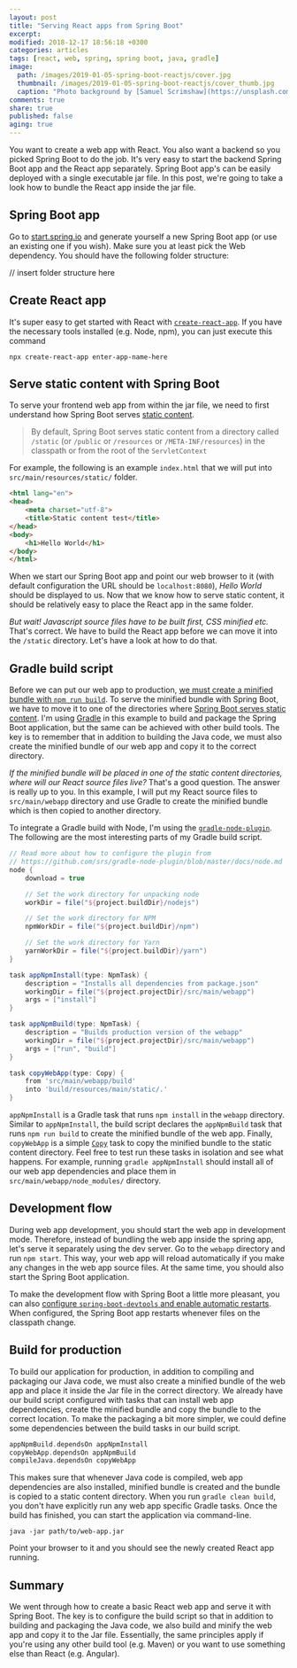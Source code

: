 ```yaml
---
layout: post
title: "Serving React apps from Spring Boot"
excerpt:
modified: 2018-12-17 18:56:18 +0300
categories: articles
tags: [react, web, spring, spring boot, java, gradle]
image:
  path: /images/2019-01-05-spring-boot-reactjs/cover.jpg
  thumbnail: /images/2019-01-05-spring-boot-reactjs/cover_thumb.jpg
  caption: "Photo background by [Samuel Scrimshaw](https://unsplash.com/photos/fkS-me35j7I)"
comments: true
share: true
published: false
aging: true
---
```


You want to create a web app with React.
You also want a backend so you picked Spring Boot to do the job.
It's very easy to start the backend Spring Boot app and the React app separately.
Spring Boot app's can be easily deployed with a single executable jar file.
In this post, we're going to take a look how to bundle the React app inside the jar file.

## Spring Boot app

Go to [start.spring.io](https://start.spring.io/ "Spring Initializr") and generate yourself a new Spring Boot app (or use an existing one if you wish).
Make sure you at least pick the Web dependency.
You should have the following folder structure:

// insert folder structure here

## Create React app

It's super easy to get started with React with [`create-react-app`](https://facebook.github.io/create-react-app/ "Create React App").
If you have the necessary tools installed (e.g. Node, npm), you can just execute this command

```
npx create-react-app enter-app-name-here
```

## Serve static content with Spring Boot

To serve your frontend web app from within the jar file, we need to first understand how Spring Boot serves [static content](https://docs.spring.io/spring-boot/docs/current/reference/html/boot-features-developing-web-applications.html#boot-features-spring-mvc-static-content).

> By default, Spring Boot serves static content from a directory called `/static` (or `/public` or `/resources` or `/META-INF/resources`) in the classpath or from the root of the `ServletContext`

For example, the following is an example `index.html` that we will put into `src/main/resources/static/` folder.

```html
<html lang="en">
<head>
    <meta charset="utf-8">
    <title>Static content test</title>
</head>
<body>
    <h1>Hello World</h1>
</body>
</html>
```

When we start our Spring Boot app and point our web browser to it (with default configuration the URL should be `localhost:8080`), *Hello World* should be displayed to us.
Now that we know how to serve static content, it should be relatively easy to place the React app in the same folder.

*But wait! Javascript source files have to be built first, CSS minified etc.*
That's correct.
We have to build the React app before we can move it into the `/static` directory.
Let's have a look at how to do that.

## Gradle build script

Before we can put our web app to production, [we must create a minified bundle with `npm run build`](https://github.com/facebook/create-react-app#quick-overview "Create React App Quick Overview").
To serve the minified bundle with Spring Boot, we have to move it to one of the directories where [Spring Boot serves static content](https://docs.spring.io/spring-boot/docs/current/reference/html/boot-features-developing-web-applications.html#boot-features-spring-mvc-static-content).
I'm using [Gradle](https://gradle.org/ "Gradle Build Tool") in this example to build and package the Spring Boot application, but the same can be achieved with other build tools.
The key is to remember that in addition to building the Java code, we must also create the minified bundle of our web app and copy it to the correct directory.

*If the minified bundle will be placed in one of the static content directories, where will our React source files live?*
That's a good question.
The answer is really up to you.
In this example, I will put my React source files to `src/main/webapp` directory and use Gradle to create the minified bundle which is then copied to another directory.

To integrate a Gradle build with Node, I'm using the [`gradle-node-plugin`](https://github.com/srs/gradle-node-plugin "Gradle plugin for integrating NodeJS in your build").
The following are the most interesting parts of my Gradle build script.

```groovy
// Read more about how to configure the plugin from
// https://github.com/srs/gradle-node-plugin/blob/master/docs/node.md
node {
    download = true

    // Set the work directory for unpacking node
    workDir = file("${project.buildDir}/nodejs")

    // Set the work directory for NPM
    npmWorkDir = file("${project.buildDir}/npm")

    // Set the work directory for Yarn
    yarnWorkDir = file("${project.buildDir}/yarn")
}

task appNpmInstall(type: NpmTask) {
    description = "Installs all dependencies from package.json"
    workingDir = file("${project.projectDir}/src/main/webapp")
    args = ["install"]
}

task appNpmBuild(type: NpmTask) {
    description = "Builds production version of the webapp"
    workingDir = file("${project.projectDir}/src/main/webapp")
    args = ["run", "build"]
}

task copyWebApp(type: Copy) {
    from 'src/main/webapp/build'
    into 'build/resources/main/static/.'
}
```

`appNpmInstall` is a Gradle task that runs `npm install` in the `webapp` directory.
Similar to `appNpmInstall`, the build script declares the `appNpmBuild` task that runs `npm run build` to create the minified bundle of the web app.
Finally, `copyWebApp` is a simple [`Copy`](https://docs.gradle.org/current/dsl/org.gradle.api.tasks.Copy.html) task to copy the minified bundle to the static content directory.
Feel free to test run these tasks in isolation and see what happens.
For example, running `gradle appNpmInstall` should install all of our web app dependencies and place them in `src/main/webapp/node_modules/` directory.

## Development flow

During web app development, you should start the web app in development mode.
Therefore, instead of bundling the web app inside the spring app, let's serve it separately using the dev server.
Go to the `webapp` directory and run `npm start`.
This way, your web app will reload automatically if you make any changes in the web app source files.
At the same time, you should also start the Spring Boot application.

To make the development flow with Spring Boot a little more pleasant, you can also [configure `spring-boot-devtools` and enable automatic restarts](https://docs.spring.io/spring-boot/docs/current/reference/html/using-boot-devtools.html#using-boot-devtools-restart "Automatic Restart").
When configured, the Spring Boot app restarts whenever files on the classpath change.

## Build for production

To build our application for production, in addition to compiling and packaging our Java code, we must also create a minified bundle of the web app and place it inside the Jar file in the correct directory.
We already have our build script configured with tasks that can install web app dependencies, create the minified bundle and copy the bundle to the correct location.
To make the packaging a bit more simpler, we could define some dependencies between the build tasks in our build script.

```groovy
appNpmBuild.dependsOn appNpmInstall
copyWebApp.dependsOn appNpmBuild
compileJava.dependsOn copyWebApp
```

This makes sure that whenever Java code is compiled, web app dependencies are also installed, minified bundle is created and the bundle is copied to a static content directory.
When you run `gradle clean build`, you don't have explicitly run any web app specific Gradle tasks.
Once the build has finished, you can start the application via command-line.

```
java -jar path/to/web-app.jar
```

Point your browser to it and you should see the newly created React app running.

## Summary

We went through how to create a basic React web app and serve it with Spring Boot.
The key is to configure the build script so that in addition to building and packaging the Java code, we also build and minify the web app and copy it to the Jar file.
Essentially, the same principles apply if you're using any other build tool (e.g. Maven) or you want to use something else than React (e.g. Angular).
